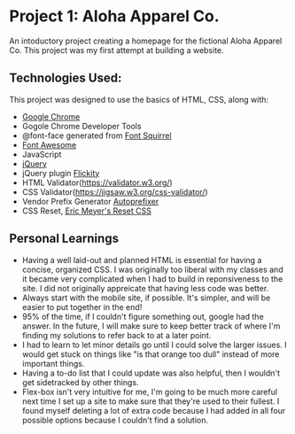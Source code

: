 # Project 1: Aloha Apparel Co.

An intoductory project creating a homepage for the fictional Aloha Apparel Co. This project was my first attempt at building a website.

## Technologies Used:
This project was designed to use the basics of HTML, CSS, along with:

- [Google Chrome](https://www.google.com/chrome/) 
- Gogole Chrome Developer Tools
- @font-face generated from [Font Squirrel](https://www.fontsquirrel.com/)
- [Font Awesome](http://fontawesome.io/)
- JavaScript
- [jQuery](https://jquery.com/)
- jQuery plugin [Flickity](http://flickity.metafizzy.co/)
- HTML Validator(https://validator.w3.org/)
- CSS Validator(https://jigsaw.w3.org/css-validator/)
- Vendor Prefix Generator [Autoprefixer](https://autoprefixer.github.io/)
- CSS Reset, [Eric Meyer's Reset CSS](http://cssreset.com/scripts/eric-meyer-reset-css/)

## Personal Learnings
- Having a well laid-out and planned HTML is essential for having a concise, organized CSS.  I was originally too liberal with my classes and it became very complicated when I had to build in reponsiveness to the site.  I did not originally appreicate that having less code was better.
- Always start with the mobile site, if possible.  It's simpler, and will be easier to put together in the end!
- 95% of the time, if I couldn't figure something out, google had the answer.  In the future, I will make sure to keep better track of where I'm finding my solutions to refer back to at a later point.
- I had to learn to let minor details go until I could solve the larger issues.  I would get stuck on things like "is that orange too dull" instead of more important things.
- Having a to-do list that I could update was also helpful, then I wouldn't get sidetracked by other things.
- Flex-box isn't very intuitive for me, I'm going to be much more careful next time I set up a site to make sure that they're used to their fullest.  I found myself deleting a lot of extra code because I had added in all four possible options because I couldn't find a solution.
